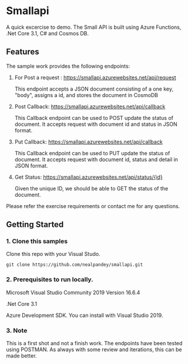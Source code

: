 # Smallapi
A quick excercise to demo. The Small API is built using Azure Functions, .Net Core 3.1, C# and Cosmos DB. 


## Features
The sample work provides the following endpoints:

1. For Post a request : https://smallapi.azurewebsites.net/api/request

    This endpoint accepts a JSON document consisting of a one key, "body", assigns a id, and stores the document in CosmoDB
2. Post Callback: https://smallapi.azurewebsites.net/api/callback

    This Callback endpoint can be used to POST update the status of document. It accepts request with document id and status in JSON format.
3. Put Callback: https://smallapi.azurewebsites.net/api/callback

    This Callback endpoint can be used to PUT update the status of document. It accepts request with document id, status and detail in JSON format.
4. Get Status: https://smallapi.azurewebsites.net/api/status/{id}

    Given the unique ID, we should be able to GET the status of the document.
    
Please refer the exercise requirements or contact me for any questions.

## Getting Started

### 1. Clone this samples

Clone this repo with your Visual Studo. 

```
git clone https://github.com/nealpandey/smallapi.git
```

### 2. Prerequisites to run locally.

Microsoft Visual Studio Community 2019
Version 16.6.4

.Net Core 3.1

Azure Development SDK. You can install with Visual Studio 2019.


### 3. Note

This is a first shot and not a finish work. The endpoints have been tested using POSTMAN. As always with some review and iterations, this can be made better.
